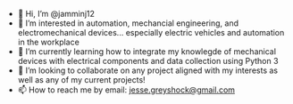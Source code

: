 - 👋 Hi, I’m @jamminj12
- 👀 I’m interested in automation, mechancial engineering, and electromechanical devices... especially electric vehicles and automation in the workplace 
- 🌱 I’m currently learning how to integrate my knowlegde of mechanical devices with electrical components and data collection using Python 3 
- 💞️ I’m looking to collaborate on any project aligned with my interests as well as any of my current projects!
- 📫 How to reach me by email: jesse.greyshock@gmail.com

<!---
jamminj12/jamminj12 is a ✨ special ✨ repository because its `README.md` (this file) appears on your GitHub profile.
You can click the Preview link to take a look at your changes.
--->

